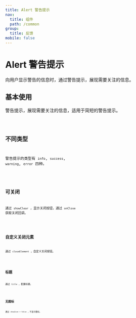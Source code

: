 ```yaml
---
title: Alert 警告提示
nav:
  title: 组件
  path: /common
group:
  title: 反馈
mobile: false
---
```


# Alert 警告提示

向用户显示警告的信息时，通过警告提示，展现需要关注的信息。

## 基本使用

警告提示，展现需要关注的信息，适用于简短的警告提示。

<code src="./demos/index1.tsx" />

## 不同类型

警告提示的类型有 `info`, `success`, `warning`, `error` 四种。

<code src="./demos/index2.tsx" />

## 可关闭

通过 `showClear` ，显示关闭按钮，通过 `onClose` 获取关闭回调。

<code src="./demos/index3.tsx" />

## 自定义关闭元素

通过 `closeElement` ，自定义关闭按钮。

<code src="./demos/index4.tsx" />

## 标题

通过 `title` ，配置标题。

<code src="./demos/index5.tsx" />

## 无图标

通过 `showIcon = false` ，不显示图标。

<code src="./demos/index6.tsx" />

<API />

